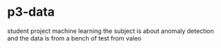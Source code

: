 # p3-data
student project machine learning
the subject is about anomaly detection and the data is from a bench of test from valeo 
